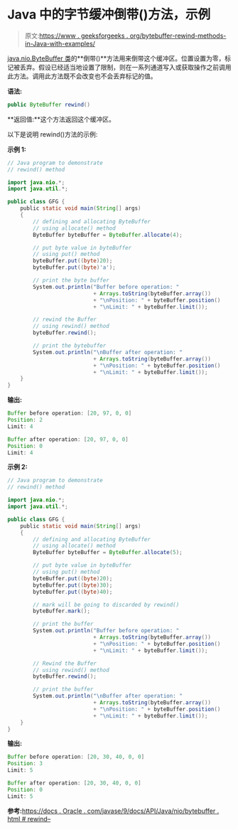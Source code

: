 # Java 中的字节缓冲倒带()方法，示例

> 原文:[https://www . geeksforgeeks . org/bytebuffer-rewind-methods-in-Java-with-examples/](https://www.geeksforgeeks.org/bytebuffer-rewind-methods-in-java-with-examples/)

[java.nio.ByteBuffer 类](https://www.geeksforgeeks.org/tag/java-bytebuffer/)的**倒带()**方法用来倒带这个缓冲区。位置设置为零，标记被丢弃。假设已经适当地设置了限制，则在一系列通道写入或获取操作之前调用此方法。调用此方法既不会改变也不会丢弃标记的值。

**语法:**

```java
public ByteBuffer rewind()
```

**返回值:**这个方法返回这个缓冲区。

以下是说明 rewind()方法的示例:

**示例 1:**

```java
// Java program to demonstrate
// rewind() method

import java.nio.*;
import java.util.*;

public class GFG {
    public static void main(String[] args)
    {
        // defining and allocating ByteBuffer
        // using allocate() method
        ByteBuffer byteBuffer = ByteBuffer.allocate(4);

        // put byte value in byteBuffer
        // using put() method
        byteBuffer.put((byte)20);
        byteBuffer.put((byte)'a');

        // print the byte buffer
        System.out.println("Buffer before operation: "
                           + Arrays.toString(byteBuffer.array())
                           + "\nPosition: " + byteBuffer.position()
                           + "\nLimit: " + byteBuffer.limit());

        // rewind the Buffer
        // using rewind() method
        byteBuffer.rewind();

        // print the bytebuffer
        System.out.println("\nBuffer after operation: "
                           + Arrays.toString(byteBuffer.array())
                           + "\nPosition: " + byteBuffer.position()
                           + "\nLimit: " + byteBuffer.limit());
    }
}
```

**输出:**

```java
Buffer before operation: [20, 97, 0, 0]
Position: 2
Limit: 4

Buffer after operation: [20, 97, 0, 0]
Position: 0
Limit: 4

```

**示例 2:**

```java
// Java program to demonstrate
// rewind() method

import java.nio.*;
import java.util.*;

public class GFG {
    public static void main(String[] args)
    {
        // defining and allocating ByteBuffer
        // using allocate() method
        ByteBuffer byteBuffer = ByteBuffer.allocate(5);

        // put byte value in byteBuffer
        // using put() method
        byteBuffer.put((byte)20);
        byteBuffer.put((byte)30);
        byteBuffer.put((byte)40);

        // mark will be going to discarded by rewind()
        byteBuffer.mark();

        // print the buffer
        System.out.println("Buffer before operation: "
                           + Arrays.toString(byteBuffer.array())
                           + "\nPosition: " + byteBuffer.position()
                           + "\nLimit: " + byteBuffer.limit());

        // Rewind the Buffer
        // using rewind() method
        byteBuffer.rewind();

        // print the buffer
        System.out.println("\nBuffer after operation: "
                           + Arrays.toString(byteBuffer.array())
                           + "\nPosition: " + byteBuffer.position()
                           + "\nLimit: " + byteBuffer.limit());
    }
}
```

**输出:**

```java
Buffer before operation: [20, 30, 40, 0, 0]
Position: 3
Limit: 5

Buffer after operation: [20, 30, 40, 0, 0]
Position: 0
Limit: 5

```

**参考:**[https://docs . Oracle . com/javase/9/docs/API/Java/nio/bytebuffer . html # rewind–](https://docs.oracle.com/javase/9/docs/api/java/nio/ByteBuffer.html#rewind--)